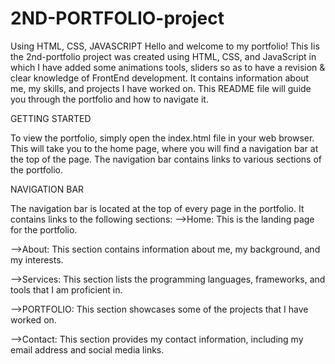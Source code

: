 # 2ND-PORTFOLIO-project
Using HTML, CSS, JAVASCRIPT
Hello and welcome to my portfolio! This Iis the 2nd-portfolio project was created using HTML, CSS, and JavaScript
in which I have added some animations tools, sliders so as to have a revision & clear knowledge of FrontEnd development.
It contains information about me, my skills, and projects I have worked on.
This README file will guide you through the portfolio and how to navigate it.

GETTING STARTED

To view the portfolio, simply open the index.html file in your web browser.
This will take you to the home page, where you will find a navigation bar at the top of the page.
The navigation bar contains links to various sections of the portfolio.

NAVIGATION BAR

The navigation bar is located at the top of every page in the portfolio. 
It contains links to the following sections:
 -->Home: This is the landing page for the portfolio.

-->About: This section contains information about me, my background, and my interests.

-->Services: This section lists the programming languages, frameworks, and tools that I am proficient in.

-->PORTFOLIO: This section showcases some of the projects that I have worked on.

-->Contact: This section provides my contact information, including my email address and social media links.

